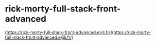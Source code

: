 # rick-morty-full-stack-front-advanced

[https://rick-morty-full-stack-front-advanced.eljili.fr/](https://rick-morty-full-stack-front-advanced.eljili.fr/)
